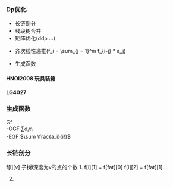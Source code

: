 ### Dp优化

* 长链剖分 
* 线段树合并
* 矩阵优化(ddp ...)
- 齐次线性递推(f_i = \sum_{j = 1}^m f_{i-j} * a_j)

* 生成函数

#### HNOI2008 玩具装箱

#### LG4027

### 生成函数
Gf \
-OGF $\sum a_ix_i$ \
-EGF $\sum \frac{a_i}{i!}$

### 长链剖分
f[i][v] 子树i深度为v的点的个数
1.
f[i][1] = f[fat][0]
f[i][2] = f[fat][1]...

2.

